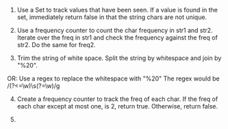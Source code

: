 1. Use a Set to track values that have been seen. If a value is found in the set, immediately return false in that the string chars are not unique.

2. Use a frequency counter to count the char frequency in str1 and str2. Iterate over the freq in str1 and check the frequency against the freq of str2. Do the same for freq2.

3. Trim the string of white space. Split the string by whitespace and join by "%20".

OR: Use a regex to replace the whitespace with "%20"
The regex would be /(?<=\w)\s(?=\w)/g

4. Create a frequency counter to track the freq of each char. If the freq of each char except at most one, is 2, return true. Otherwise, return false. 

5. 